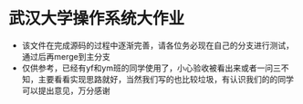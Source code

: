 # 武汉大学操作系统大作业
- 该文件在完成源码的过程中逐渐完善，请各位务必现在自己的分支进行测试，通过后再merge到主分支
- 仅供参考，已经有yf和ym班的同学使用了，小心验收被看出来或者一问三不知，主要看看实现思路就好，当然我们写的也比较垃圾，有认识我们的的同学可以提出意见，万分感谢
